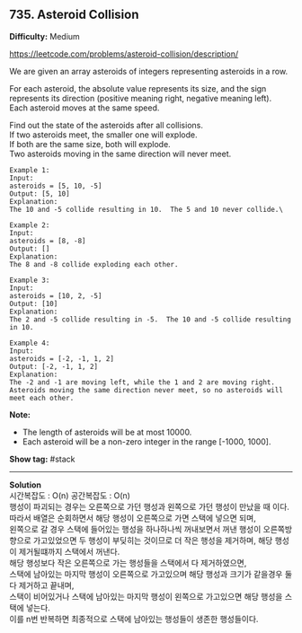 ## 735. Asteroid Collision

**Difficulty:** Medium

https://leetcode.com/problems/asteroid-collision/description/

We are given an array asteroids of integers representing asteroids in a row. <br/>

For each asteroid, the absolute value represents its size, and the sign represents its direction (positive meaning right, negative meaning left). <br/>
Each asteroid moves at the same speed. <br/>

Find out the state of the asteroids after all collisions. <br/>
If two asteroids meet, the smaller one will explode. <br/>
If both are the same size, both will explode. <br/>
Two asteroids moving in the same direction will never meet. <br/>

```
Example 1:
Input: 
asteroids = [5, 10, -5]
Output: [5, 10]
Explanation: 
The 10 and -5 collide resulting in 10.  The 5 and 10 never collide.\

Example 2:
Input: 
asteroids = [8, -8]
Output: []
Explanation: 
The 8 and -8 collide exploding each other.

Example 3:
Input: 
asteroids = [10, 2, -5]
Output: [10]
Explanation: 
The 2 and -5 collide resulting in -5.  The 10 and -5 collide resulting in 10.

Example 4:
Input: 
asteroids = [-2, -1, 1, 2]
Output: [-2, -1, 1, 2]
Explanation: 
The -2 and -1 are moving left, while the 1 and 2 are moving right.
Asteroids moving the same direction never meet, so no asteroids will meet each other.

```

**Note:** 
* The length of asteroids will be at most 10000.
* Each asteroid will be a non-zero integer in the range [-1000, 1000].

**Show tag:** \#stack

--------------------------------------

**Solution** <br/>
시간복잡도 : O(n) 공간복잡도 : O(n) <br/>
행성이 파괴되는 경우는 오른쪽으로 가던 행성과 왼쪽으로 가던 행성이 만났을 때 이다. <br/>
따라서 배열은 순회하면서 해당 행성이 오른쪽으로 가면 스택에 넣으면 되며, <br/>
왼쪽으로 갈 경우 스택에 들어있는 행성을 하나하나씩 꺼내보면서 꺼낸 행성이 오른쪽방향으로 가고있었으면 두 행성이 부딪히는 것이므로 더 작은 행성을 제거하며, 해당 행성이 제거될떄까지 스택에서 꺼낸다. <br/>
해당 행성보다 작은 오른쪽으로 가는 행성들을 스택에서 다 제거하였으면, <br/>
스택에 남아있는 마지막 행성이 오른쪽으로 가고있으며 해당 행성과 크기가 같을경우 둘다 제거하고 끝내며, <br/>
스택이 비어있거나 스택에 남아있는 마지막 행성이 왼쪽으로 가고있으면 해당 행성을 스택에 넣는다. <br/>
이를 n번 반복하면 최종적으로 스택에 남아있는 행성들이 생존한 행성들이다.
